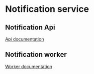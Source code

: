# Notification service


## Notification Api

[Api documentation](notification_api/README.md)

## Notification worker

[Worker documentation](worker/README.md)

